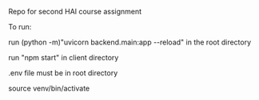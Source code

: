 Repo for second HAI course assignment

To run:

run (python -m)"uvicorn backend.main:app --reload" in the root directory

run "npm start" in client directory

.env file must be in root directory

source venv/bin/activate
